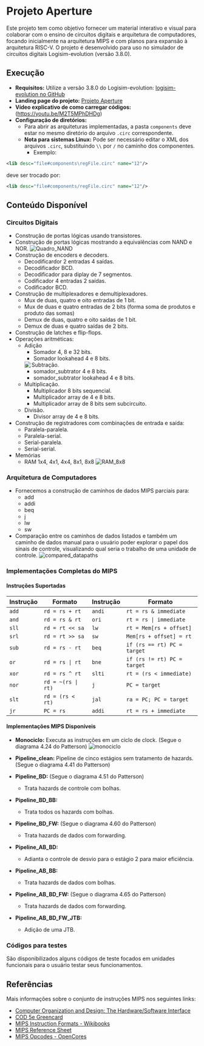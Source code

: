 # Projeto Aperture

Este projeto tem como objetivo fornecer um material interativo e visual para colaborar com o ensino de circuitos digitais e arquitetura de computadores, focando inicialmente na arquitetura MIPS e com planos para expansão à arquitetura RISC-V. O projeto é desenvolvido para uso no simulador de circuitos digitais Logisim-evolution (versão 3.8.0).

## Execução
- **Requisitos:** Utilize a versão 3.8.0 do Logisim-evolution: [logisim-evolution no GitHub](https://github.com/logisim-evolution/logisim-evolution)
- **Landing page do projeto:** [Projeto Aperture](https://christoferlv.github.io/ProjetoAperture/)
- **Vídeo explicativo de como carregar códigos:** (https://youtu.be/M2T5MPhDHDg)
- **Configuração de diretórios:**
  - Para abrir as arquiteturas implementadas, a pasta `components` deve estar no mesmo diretório do arquivo `.circ` correspondente.
  - **Nota para sistemas Linux:** Pode ser necessário editar o XML dos arquivos `.circ`, substituindo `\\` por `/` no caminho dos componentes.
    - Exemplo:
```xml
<lib desc="file#components\regFile.circ" name="12"/>
```
deve ser trocado por:
```xml
<lib desc="file#components/regFile.circ" name="12"/>
```

## Conteúdo Disponível

### Circuitos Digitais
- Construção de portas lógicas usando transistores.
- Construção de portas lógicas mostrando a equivalências com NAND e NOR.
  ![Quadro_NAND](https://github.com/user-attachments/assets/3bf4b462-dc0d-4957-8552-fe60c1e94e72)
- Construção de encoders e decoders.
  - Decodificardor 2 entradas 4 saídas.
  - Decodificador BCD.
  - Decodificador para diplay de 7 segmentos.
  - Codificador 4 entradas 2 saídas.
  - Codificador BCD.
- Construção de multiplexadores e demultiplexadores.
  - Mux de duas, quatro e oito entradas de 1 bit.
  - Mux de duas e quatro entradas de 2 bits (forma soma de produtos e produto das somas)
  - Demux de duas, quatro e oito saídas de 1 bit.
  - Demux de duas e quatro saídas de 2 bits.
- Construção de latches e flip-flops.
- Operações aritméticas:
  - Adição
    - Somador 4, 8 e 32 bits.
    - Somador lookahead 4 e 8 bits.
    <img align="left" src="https://github.com/user-attachments/assets/a6c9a786-1fe7-4cdf-9c95-a6539879697a">
  - Subtração.
    - somador_subtrator 4 e 8 bits.
    - somador_subtrator lookahead 4 e 8 bits.
  - Multiplicação.
    - Multiplicador 8 bits sequencial.
    - Multiplicador array de 4 e 8 bits.
    - Multiplicador array de 8 bits sem subcircuito.
  - Divisão.
    - Divisor array de 4 e 8 bits.
- Construção de registradores com combinações de entrada e saída:
  - Paralela-paralela.
  - Paralela-serial.
  - Serial-paralela.
  - Serial-serial.
- Memórias
  - RAM 1x4, 4x1, 4x4, 8x1, 8x8
  ![RAM_8x8](https://github.com/user-attachments/assets/0a673661-bac2-4fb5-b653-45f2583db25a)


### Arquitetura de Computadores
- Fornecemos a construção de caminhos de dados MIPS parciais para:
  - add
  - addi
  - beq
  - j
  - lw
  - sw
- Comparação entre os caminhos de dados listados e também um caminho de dados manual para o usuário poder explorar o papel dos sinais de controle, visualizando qual seria o trabalho de uma unidade de controle.
![compared_datapaths](https://github.com/user-attachments/assets/f2f06469-bb05-4364-8a4a-a33d72bfe22c)

### Implementações Completas do MIPS

#### Instruções Suportadas
| Instrução          | Formato                 | Instrução          | Formato                 |
|--------------------|-------------------------|--------------------|-------------------------|
| `add`             | `rd = rs + rt`          | `andi`            | `rt = rs & immediate`   |
| `and`             | `rd = rs & rt`          | `ori`             | `rt = rs \| immediate`   |
| `sll`             | `rd = rt << sa`         | `lw`              | `rt = Mem[rs + offset]` |
| `srl`             | `rd = rt >> sa`         | `sw`              | `Mem[rs + offset] = rt` |
| `sub`             | `rd = rs - rt`          | `beq`             | `if (rs == rt) PC = target`|
| `or`              | `rd = rs \| rt`          | `bne`             | `if (rs != rt) PC = target`|
| `xor`             | `rd = rs ^ rt`          | `slti`            | `rt = (rs < immediate)` |
| `nor`             | `rd = ~(rs \| rt)`       | `j`               | `PC = target`           |
| `slt`             | `rd = (rs < rt)`        | `jal`             | `ra = PC; PC = target`  |
| `jr`              | `PC = rs`              |   `addi`            | `rt = rs + immediate`  |

#### Implementações MIPS Disponíveis
- **Monociclo:** Executa as instruções em um ciclo de clock. (Segue o diagrama 4.24 do Patterson)
  ![monociclo](https://github.com/user-attachments/assets/e8fdf56a-316f-4571-af8a-94c6205688aa)

- **Pipeline_clean:** Pipeline de cinco estágios sem tratamento de hazards. (Segue o diagrama 4.41 do Patterson)
- **Pipeline_BD:** (Segue o diagrama 4.51 do Patterson)
  - Trata hazards de controle com bolhas.
- **Pipeline_BD_BB:** 
  - Trata todos os hazards com bolhas.
- **Pipeline_BD_FW:** (Segue o diagrama 4.60 do Patterson)
  - Trata hazards de dados com forwarding.
- **Pipeline_AB_BD:**
  - Adianta o controle de desvio para o estágio 2 para maior eficiência.
- **Pipeline_AB_BB:**
  - Trata hazards de dados com bolhas.
- **Pipeline_AB_BD_FW:** (Segue o diagrama 4.65 do Patterson)
  - Trata hazards de dados com forwarding.
- **Pipeline_AB_BD_FW_JTB:**
  - Adição de uma JTB.

### Códigos para testes
São disponibilizados alguns códigos de teste focados em unidades funcionais para o usuário testar seus funcionamentos.

## Referências
Mais informações sobre o conjunto de instruções MIPS nos seguintes links:
- [Computer Organization and Design: The Hardware/Software Interface](https://edisciplinas.usp.br/pluginfile.php/7898320/mod_resource/content/1/Computer%20Organization%20and%20Design%205E%20-%20Patterson%20Hennessy%20-%200124077269.pdf)
- [COD 5e Greencard](https://booksite.elsevier.com/9780124077263/downloads/COD_5e_Greencard.pdf)
- [MIPS Instruction Formats - Wikibooks](https://en.wikibooks.org/wiki/MIPS_Assembly/Instruction_Formats)
- [MIPS Reference Sheet](https://github.com/user-attachments/files/20784801/MIPSReference.pdf)
- [MIPS Opcodes - OpenCores](https://opencores.org/projects/plasma/opcodes)


